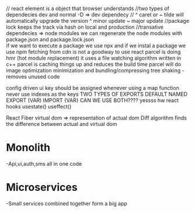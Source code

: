 // react element is a object that browser understands
//two types of dependecies dev and normal -D => dev dependecy 
// ^ caret or ~ tilde will automatically upgrade the version ^ minor update ~ major update 
//package lock keeps the track via hash on local and production 
//transative dependecies => node modules
we can regenerate the node modules with package.json and package.lock.json  
if we want to execute a package we use npx and if we instal a package we use npm 
fetching from cdn is not a goodway to use react 
parcel is doing hmr (hot module replacement) 
it uses a file watching algorithm written in c++
parcel is caching things up and reduces the build time
parcel will do image optimization minimization and bundling/compressing 
tree shaking - removes unused code


config driven ui 
key should be assigned whenever using a map function
never use indexes as the keys
TWO TYPES OF EXPORTS
DEFAULT 
NAMED 
EXPORT (VAR)
IMPORT {VAR}
CAN WE USE BOTH????
yessss
hw
react hooks
usestate()
useffect()

React Fiber virtual dom => representation of actual dom 
Diff algorithm finds the difference between actual and virtual dom
# Monolith
-Api,ui,auth,sms all in one code 
# Microservices 
-Small services combined together form a big app 
